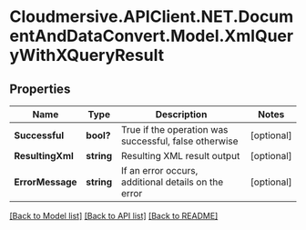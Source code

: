 # Cloudmersive.APIClient.NET.DocumentAndDataConvert.Model.XmlQueryWithXQueryResult
## Properties

Name | Type | Description | Notes
------------ | ------------- | ------------- | -------------
**Successful** | **bool?** | True if the operation was successful, false otherwise | [optional] 
**ResultingXml** | **string** | Resulting XML result output | [optional] 
**ErrorMessage** | **string** | If an error occurs, additional details on the error | [optional] 

[[Back to Model list]](../README.md#documentation-for-models) [[Back to API list]](../README.md#documentation-for-api-endpoints) [[Back to README]](../README.md)

